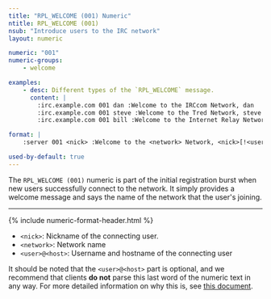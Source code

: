 ```yaml
---
title: "RPL_WELCOME (001) Numeric"
ntitle: RPL_WELCOME (001)
nsub: "Introduce users to the IRC network"
layout: numeric

numeric: "001"
numeric-groups:
    - welcome

examples:
    - desc: Different types of the `RPL_WELCOME` message.
      content: |
        :irc.example.com 001 dan :Welcome to the IRCcom Network, dan
        :irc.example.com 001 steve :Welcome to the Tred Network, steve!s@localhost
        :irc.example.com 001 bill :Welcome to the Internet Relay Network, bill

format: |
    :server 001 <nick> :Welcome to the <network> Network, <nick>[!<user>@<host>]

used-by-default: true
---
```

The `RPL_WELCOME (001)` numeric is part of the initial registration burst when new users successfully connect to the network. It simply provides a welcome message and says the name of the network that the user's joining.

-----

{% include numeric-format-header.html %}

- `<nick>`: Nickname of the connecting user.
- `<network>`: Network name
- `<user>@<host>`: Username and hostname of the connecting user

It should be noted that the `<user>@<host>` part is optional, and we recommend that clients **do not** parse this last word of the numeric text in any way. For more detailed information on why this is, see [this document](http://modern.ircdocs.horse/#rplwelcome-001).
